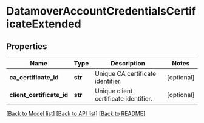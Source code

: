 # DatamoverAccountCredentialsCertificateExtended

## Properties
Name | Type | Description | Notes
------------ | ------------- | ------------- | -------------
**ca_certificate_id** | **str** | Unique CA certificate identifier. | [optional] 
**client_certificate_id** | **str** | Unique client certificate identifier. | [optional] 

[[Back to Model list]](../README.md#documentation-for-models) [[Back to API list]](../README.md#documentation-for-api-endpoints) [[Back to README]](../README.md)


